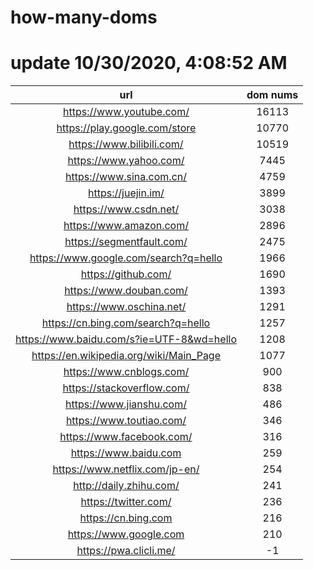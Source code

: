 # how-many-doms

# update 10/30/2020, 4:08:52 AM

url | dom nums
:-: | :-:
https://www.youtube.com/ | 16113
https://play.google.com/store | 10770
https://www.bilibili.com/ | 10519
https://www.yahoo.com/ | 7445
https://www.sina.com.cn/ | 4759
https://juejin.im/ | 3899
https://www.csdn.net/ | 3038
https://www.amazon.com/ | 2896
https://segmentfault.com/ | 2475
https://www.google.com/search?q=hello | 1966
https://github.com/ | 1690
https://www.douban.com/ | 1393
https://www.oschina.net/ | 1291
https://cn.bing.com/search?q=hello | 1257
https://www.baidu.com/s?ie=UTF-8&wd=hello | 1208
https://en.wikipedia.org/wiki/Main_Page | 1077
https://www.cnblogs.com/ | 900
https://stackoverflow.com/ | 838
https://www.jianshu.com/ | 486
https://www.toutiao.com/ | 346
https://www.facebook.com/ | 316
https://www.baidu.com | 259
https://www.netflix.com/jp-en/ | 254
http://daily.zhihu.com/ | 241
https://twitter.com/ | 236
https://cn.bing.com | 216
https://www.google.com | 210
https://pwa.clicli.me/ | -1
